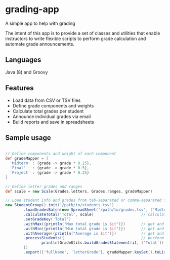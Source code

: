 # grading-app
A simple app to help with grading

The intent of this app is to provide a set of classes and utilities that enable instructors to write flexible scripts to perform grade calculation and automate grade announcements.

## Languages
Java (8) and Groovy

## Features
* Load data from CSV or TSV files
* Define grade components and weights
* Calculate total grades per student
* Announce individual grades via email
* Build reports and save in spreadsheets

## Sample usage
```groovy

// Define components and weight of each component
def gradeMapper = [
  'Midterm' : {grade -> grade * 0.25},
  'Final'   : {grade -> grade * 0.5},
  'Project' : {grade -> grade * 0.25}
]

// Define letter grades and ranges
def scale = new Scale(Grades.letters, Grades.ranges, gradeMapper)

// Load student info and grades from tab-separated or comma-separated files and perform calculations
new StudentGroup().init('/path/to/students.tsv')
        .loadGradesBatch(new SpreadSheet('/path/to/grades.tsv', ['Midterm', 'Final', 'Project']))
        .calculateTotal('Total', scale)                     // calculates total scores using the formula
        .setGradeKey('Total')
        .withMax({println("Max total grade is $it")})       // get and print maximum
        .withMin({println("Min total grade is $it")})       // get and print minimum
        .withAverage({println("Average is $it")})           // get and print average
        .processStudents({                                  // perform any task on each student (print, email grade etc.)
                println(GradeUtils.buildGradesStatement(it, ['Total']))
        })
        .export(['fullName', 'letterGrade'], gradeMapper.keySet().toList() + ['Total'], getPath('/path/to/report.tsv'))
```
